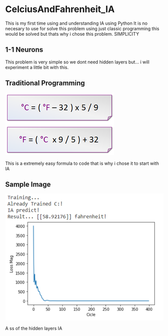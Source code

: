 # CelciusAndFahrenheit_IA
This is my first time using and understanding IA using Python
It is no necesary to use for solve this problem using just classic programming this would be solved but thats why i chose this problem. SIMPLICITY

## 1-1 Neurons
This problem is very simple so we dont need hidden layers but... i will experiment a little bit with this.

## Traditional Programming

![](img/formulas.png)

This is a extremely easy formula to code that is why i chose it to start with IA

## Sample Image

![](img/sample.png)

A ss of the hidden layers IA 
